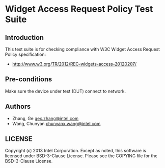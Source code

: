 # Widget Access Request Policy Test Suite

## Introduction

This test suite is for checking compliance with W3C Widget Access Request Policy
specification:
* http://www.w3.org/TR/2012/REC-widgets-access-20120207/

## Pre-conditions

Make sure the device under test (DUT) connect to network.

## Authors

* Zhang, Ge <gex.zhang@intel.com>
* Wang, Chunyan <chunyanx.wang@intel.com>

## LICENSE

Copyright (c) 2013 Intel Corporation.
Except as noted, this software is licensed under BSD-3-Clause License.
Please see the COPYING file for the BSD-3-Clause License.

